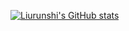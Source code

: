 [![Liurunshi's GitHub stats](https://github-readme-stats.vercel.app/api?username=liurunshi)](https://github.com/anuraghazra/github-readme-stats)
